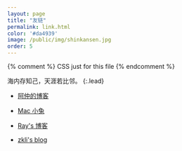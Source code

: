 ```yaml
---
layout: page
title: "友链"
permalink: link.html
color: '#da4939'
image: /public/img/shinkansen.jpg
order: 5
---
```



{% comment %}
  CSS just for this file
{% endcomment %}


海内存知己，天涯若比邻。
{:.lead}

* [阿仲的博客](https://banyaner.github.io/)

* [Mac 小兔](https://perixiaowan.github.io/)

* [Ray's 博客](https://ray34.github.io/)

* [zkli's blog](https://lizekui.github.io/)
